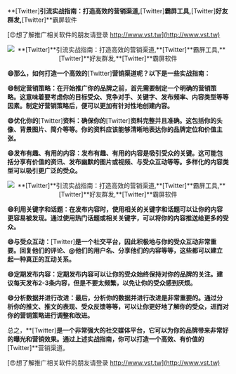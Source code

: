 **[Twitter]**引流实战指南：打造高效的营销渠道,**[Twitter]**霸屏工具,**[Twitter]**好友群发,**[Twitter]**霸屏软件

[😍想了解推广相关软件的朋友请登录 http://www.vst.tw](http://www.vst.tw)

 <center><img src="https://vst.tw/MP4/tuiguang/png/1.png" alt="**[Twitter]**引流实战指南：打造高效的营销渠道,**[Twitter]**霸屏工具,**[Twitter]**好友群发,**[Twitter]**霸屏软件"></center>

**😄那么，如何打造一个高效的**[Twitter]**营销渠道呢？以下是一些实战指南：**

**😄制定营销策略：在开始推广你的品牌之前，首先需要制定一个明确的营销策略。这意味着要考虑你的目标受众、竞争对手、关键字、发布频率、内容类型等等因素。制定好营销策略后，便可以更加有针对性地创建内容。**

**😄优化你的**[Twitter]**资料：确保你的**[Twitter]**资料完整并且准确。这包括你的头像、背景图片、简介等等。你的资料应该能够清晰地表达你的品牌定位和价值主张。**

**😄发布有趣、有用的内容：发布有趣、有用的内容是吸引受众的关键。这可能包括分享有价值的资讯、发布幽默的图片或视频、与受众互动等等。多样化的内容类型可以吸引更广泛的受众。**

 <center><img src="https://vst.tw/MP4/tuiguang/png/1.png" alt="**[Twitter]**引流实战指南：打造高效的营销渠道,**[Twitter]**霸屏工具,**[Twitter]**好友群发,**[Twitter]**霸屏软件"></center>

**😄利用关键字和话题：在发布内容时，使用相关的关键字和话题可以让你的内容更容易被发现。通过使用热门话题或相关关键字，可以将你的内容推送给更多的受众。**

**😄与受众互动：**[Twitter]**是一个社交平台，因此积极地与你的受众互动非常重要。回复他们的评论、@他们的用户名、分享他们的内容等等，这些都可以建立起一种真正的互动关系。**

**😄定期发布内容：定期发布内容可以让你的受众始终保持对你的品牌的关注。建议每天发布2-3条内容，但是不要太频繁，以免让你的受众感到厌烦。**

**😄分析数据并进行改进：最后，分析你的数据并进行改进是非常重要的。通过分析你的推文、推文的表现、受众反馈等等，可以让你更好地了解你的受众，进而对你的营销策略进行调整和改进。**

总之，**[Twitter]**是一个非常强大的社交媒体平台，它可以为你的品牌带来非常好的曝光和营销效果。通过上述实战指南，你可以打造一个高效、有价值的**[Twitter]**营销渠道。

[😍想了解推广相关软件的朋友请登录 http://www.vst.tw](http://www.vst.tw)




